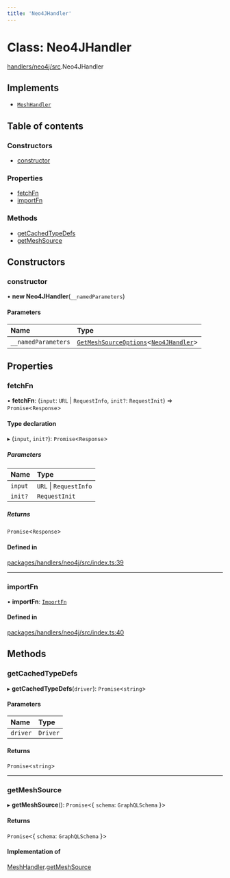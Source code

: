 ```yaml
---
title: 'Neo4JHandler'
---
```


# Class: Neo4JHandler

[handlers/neo4j/src](../modules/handlers_neo4j_src).Neo4JHandler

## Implements

- [`MeshHandler`](/docs/api/interfaces/types_src.MeshHandler)

## Table of contents

### Constructors

- [constructor](handlers_neo4j_src.Neo4JHandler#constructor)

### Properties

- [fetchFn](handlers_neo4j_src.Neo4JHandler#fetchfn)
- [importFn](handlers_neo4j_src.Neo4JHandler#importfn)

### Methods

- [getCachedTypeDefs](handlers_neo4j_src.Neo4JHandler#getcachedtypedefs)
- [getMeshSource](handlers_neo4j_src.Neo4JHandler#getmeshsource)

## Constructors

### constructor

• **new Neo4JHandler**(`__namedParameters`)

#### Parameters

| Name | Type |
| :------ | :------ |
| `__namedParameters` | [`GetMeshSourceOptions`](../modules/types_src#getmeshsourceoptions)\<[`Neo4JHandler`](/docs/api/interfaces/types_src.YamlConfig.Neo4JHandler)> |

## Properties

### fetchFn

• **fetchFn**: (`input`: `URL` \| `RequestInfo`, `init?`: `RequestInit`) => `Promise`\<`Response`>

#### Type declaration

▸ (`input`, `init?`): `Promise`\<`Response`>

##### Parameters

| Name | Type |
| :------ | :------ |
| `input` | `URL` \| `RequestInfo` |
| `init?` | `RequestInit` |

##### Returns

`Promise`\<`Response`>

#### Defined in

[packages/handlers/neo4j/src/index.ts:39](https://github.com/Urigo/graphql-mesh/blob/master/packages/handlers/neo4j/src/index.ts#L39)

___

### importFn

• **importFn**: [`ImportFn`](../modules/types_src#importfn)

#### Defined in

[packages/handlers/neo4j/src/index.ts:40](https://github.com/Urigo/graphql-mesh/blob/master/packages/handlers/neo4j/src/index.ts#L40)

## Methods

### getCachedTypeDefs

▸ **getCachedTypeDefs**(`driver`): `Promise`\<`string`>

#### Parameters

| Name | Type |
| :------ | :------ |
| `driver` | `Driver` |

#### Returns

`Promise`\<`string`>

___

### getMeshSource

▸ **getMeshSource**(): `Promise`\<\{ `schema`: `GraphQLSchema`  }>

#### Returns

`Promise`\<\{ `schema`: `GraphQLSchema`  }>

#### Implementation of

[MeshHandler](/docs/api/interfaces/types_src.MeshHandler).[getMeshSource](/docs/api/interfaces/types_src.MeshHandler#getmeshsource)

